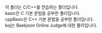이 폴더는 C/C++를 연습하는 폴더입니다. \
basic은 C 기본 문법을 공부한 폴더입니다. \
cppBasic은 C++ 기본 문법을 공부한 폴더입니다.\
boj는 Baekjoon Online Judge에 대한 풀이입니다.

